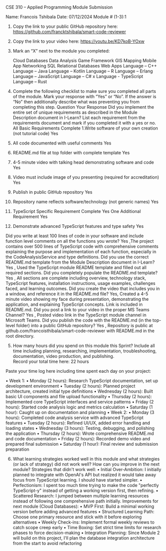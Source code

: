 CSE 310 – Applied Programming
Module Submission

Name: Francois Tshibala
Date: 07/12/2024
Module # (1-3):1


1.	Copy the link to your public GitHub repository here: https://github.com/francktshibala/smart-code-reviewer



2.	Copy the link to your video here: https://youtu.be/KD7koB-YOxw



3.	Mark an “X” next to the module you completed:
 
     Cloud Databases
     Data Analysis
     Game Framework
     GIS Mapping
     Mobile App
     Networking
     SQL Relational Databases
     Web Apps
     Language – C++
     Language – Java
     Language – Kotlin
     Language – R 
     Language – Erlang
     Language – JavaScript 
     Language – C#
    x Language - TypeScript
     Language – Rust
    
 

4.	Complete the following checklist to make sure you completed all parts of the module.  Mark your response with “Yes” or “No”.  If the answer is “No” then additionally describe what was preventing you from completing this step.
Question	Your Response
Did you implement the entire set of unique requirements as described in the Module Description document in I-Learn?
List each requirement from the requirements document and mark if you completed it with a yes or no.	
All Basic Requirements	Complete
1.Write software of your own creation (not tutorial code)	Yes
2. All code documented with useful comments	Yes
3. README.md file at top folder with complete template	Yes
4. 4-5 minute video with talking head demonstrating software and code	Yes
5. Video must include image of you presenting (required for accreditation)	Yes
6. Publish in public GitHub repository	Yes
7. Repository name reflects software/technology (not generic names)	Yes
8. TypeScript Specific Requirement Complete	Yes
One Additional Requirement	Yes
1. Demonstrate advanced TypeScript features and type safety	Yes

Did you write at least 100 lines of code in your software and include function level comments on all the functions you wrote?
	Yes ,The project contains over 500 lines of TypeScript code with comprehensive comments explaining the purpose and implementation of each function, especially in the CodeAnalysisService and type definitions.
Did you use the correct README.md template from the Module Description document in I-Learn?
	Yes , Used the TypeScript module README template and filled out all required sections.
Did you completely populate the README.md template?
	Yes ,  All sections are complete including overview, technology stack, TypeScript features, installation instructions, usage examples, challenges faced, and learning outcomes.
Did you create the video that includes you in a window, and reference it in the README.md file?	Yes, Created a 4-5 minute video showing my face during presentation, demonstrating the application, and explaining TypeScript concepts. Link is included in README.md.
Did you post a link to your video in the proper MS Teams Channel?	Yes , Posted video link in the TypeScript module channel in Microsoft Teams.
Did you publish the code with the README.md (in the top-level folder) into a public GitHub repository?
	Yes , Repository is public at github.com/francoisthibala/smart-code-reviewer with README.md in the root directory.


5.	How many hours did you spend on this module this Sprint?  Include all time including planning, researching, implementation, troubleshooting, documentation, video production, and publishing.  
Record your total time here: 22 hours

Paste your time log here including time spent each day on your project:

•	Week 1: 
•	Monday (2 hours): Research TypeScript documentation, set up development environment
•	Tuesday (2 hours): Planned project architecture, created initial type definitions
•	Wednesday (2 hours): Built basic UI components and file upload functionality
•	Thursday (2 hours): Implemented core TypeScript interfaces and service patterns
•	Friday (2 hours): Started code analysis logic and metrics calculation
•	Saturday (1 hour): Caught up on documentation and planning
•	Week 2: 
•	Monday (3 hours): Completed code analysis service with advanced TypeScript features
•	Tuesday (2 hours): Refined UI/UX, added error handling and loading states
•	Wednesday (3 hours): Testing, debugging, and polishing the application
•	Thursday (2 hours): Wrote comprehensive README.md and code documentation
•	Friday (2 hours): Recorded demo video and prepared final submission
•	Saturday (1 hour): Final review and submission preparation



6.	What learning strategies worked well in this module and what strategies (or lack of strategy) did not work well?  How can you improve in the next module?
Strategies that didn't work well:
•	Initial Over-Ambition: I initially planned to integrate with OpenAI's API but realized it would take away focus from TypeScript learning. I should have started simpler.
•	Perfectionism: I spent too much time trying to make the code "perfectly TypeScript-y" instead of getting a working version first, then refining.
•	Scattered Research: I jumped between multiple learning resources instead of following one comprehensive path initially.
Improvements for next module (Cloud Databases):
•	MVP First: Build a minimal working version before adding advanced features
•	Structured Learning Path: Choose one primary resource and stick with it before exploring alternatives
•	Weekly Check-ins: Implement formal weekly reviews to catch scope creep early
•	Time Boxing: Set strict time limits for research phases to force decision-making
•	Integration Planning: Since Module 2 will build on this project, I'll plan the database integration architecture from the start to avoid refactoring


